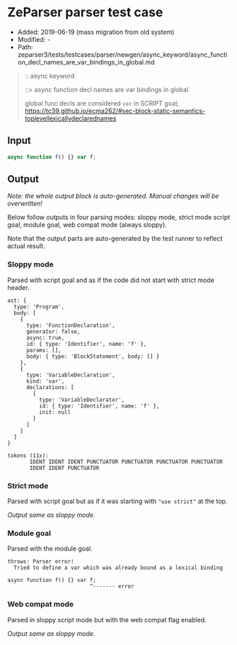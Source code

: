 # ZeParser parser test case

- Added: 2019-06-19 (mass migration from old system)
- Modified: -
- Path: zeparser3/tests/testcases/parser/newgen/async_keyword/async_function_decl_names_are_var_bindings_in_global.md

> :: async keyword
>
> ::> async function decl names are var bindings in global
>
> global func decls are considered `var` in SCRIPT goal; https://tc39.github.io/ecma262/#sec-block-static-semantics-toplevellexicallydeclarednames

## Input

`````js
async function f() {} var f;
`````

## Output

_Note: the whole output block is auto-generated. Manual changes will be overwritten!_

Below follow outputs in four parsing modes: sloppy mode, strict mode script goal, module goal, web compat mode (always sloppy).

Note that the output parts are auto-generated by the test runner to reflect actual result.

### Sloppy mode

Parsed with script goal and as if the code did not start with strict mode header.

`````
ast: {
  type: 'Program',
  body: [
    {
      type: 'FunctionDeclaration',
      generator: false,
      async: true,
      id: { type: 'Identifier', name: 'f' },
      params: [],
      body: { type: 'BlockStatement', body: [] }
    },
    {
      type: 'VariableDeclaration',
      kind: 'var',
      declarations: [
        {
          type: 'VariableDeclarator',
          id: { type: 'Identifier', name: 'f' },
          init: null
        }
      ]
    }
  ]
}

tokens (11x):
       IDENT IDENT IDENT PUNCTUATOR PUNCTUATOR PUNCTUATOR PUNCTUATOR
       IDENT IDENT PUNCTUATOR
`````

### Strict mode

Parsed with script goal but as if it was starting with `"use strict"` at the top.

_Output same as sloppy mode._

### Module goal

Parsed with the module goal.

`````
throws: Parser error!
  Tried to define a var which was already bound as a lexical binding

async function f() {} var f;
                          ^------- error
`````


### Web compat mode

Parsed in sloppy script mode but with the web compat flag enabled.

_Output same as sloppy mode._
